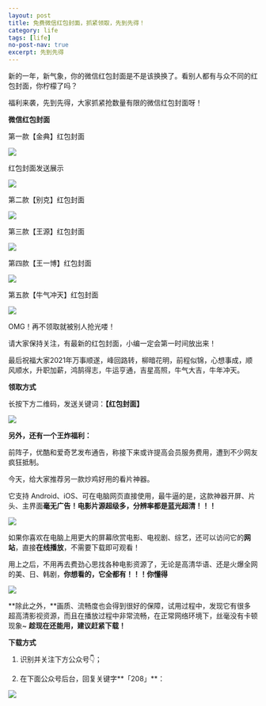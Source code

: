 ```yaml
---
layout: post
title: 免费微信红包封面，抓紧领取，先到先得！
category: life
tags: [life]
no-post-nav: true
excerpt: 先到先得
---
```


新的一年，新气象，你的微信红包封面是不是该换换了。看别人都有与众不同的红包封面，你柠檬了吗？

福利来袭，先到先得，大家抓紧抢数量有限的微信红包封面呀！

**微信红包封面**

第一款【金典】红包封面

![](http://favorites.ren/assets/images/2021/it/fengmian/fengmian01.jpg) 


红包封面发送展示

![](http://favorites.ren/assets/images/2021/it/fengmian/fengmian03.jpg) 

第二款【别克】红包封面

![](http://favorites.ren/assets/images/2021/it/fengmian/fengmian04.jpg) 

第三款【王源】红包封面

![](http://favorites.ren/assets/images/2021/it/fengmian/fengmian05.jpg) 

第四款【王一博】红包封面

![](http://favorites.ren/assets/images/2021/it/fengmian/fengmian06.jpg) 

第五款【牛气冲天】红包封面

![](http://favorites.ren/assets/images/2021/it/fengmian/fengmian07.jpg) 

OMG！再不领取就被别人抢光喽！

请大家保持关注，有最新的红包封面，小编一定会第一时间放出来！

最后祝福大家2021年万事顺遂，峰回路转，柳暗花明，前程似锦，心想事成，顺风顺水，升职加薪，鸿鹄得志，牛运亨通，吉星高照，牛气大吉，牛年冲天。

**领取方式**

长按下方二维码，发送关键词：**【红包封面】**

![](http://favorites.ren/assets/images/2020/it/aliyun/aliyun06.jpg) 


**另外，还有一个王炸福利：**

前阵子，优酷和爱奇艺发布通告，称接下来或许提高会员服务费用，遭到不少网友疯狂抵制。

今天，给大家推荐另一款炒鸡好用的看片神器。

它支持 Android、iOS、可在电脑网页直接使用，最牛逼的是，这款神器开屏、片头、主界面**毫无广告！电影片源超级多，分辨率都是蓝光超清！！！**

![](http://favorites.ren/assets/images/2021/it/fengmian/fengmian09.jpg) 

如果你喜欢在电脑上用更大的屏幕欣赏电影、电视剧、综艺，还可以访问它的**网站**，直接**在线播放**，不需要下载即可观看！

用上之后，不用再去费劲心思找各种电影资源了，无论是高清华语、还是火爆全网的美、日、韩剧，**你想看的，它全都有！！！你懂得**

![](http://favorites.ren/assets/images/2021/it/fengmian/fengmian10.jpg) 

**除此之外，**画质、流畅度也会得到很好的保障，试用过程中，发现它有很多超高清影视资源，而且在播放过程中非常流畅，在正常网络环境下，丝毫没有卡顿现象~ **趁现在还能用，建议赶紧下载！**

**下载方式**

1.  识别并关注下方公众号👇；

2. 在下面公众号后台，回复关键字**「208」**：

![](http://favorites.ren/assets/images/2020/it/aliyun/aliyun09.jpg) 
